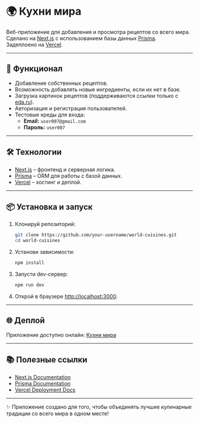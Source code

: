 # 🌍 Кухни мира

Веб-приложение для добавления и просмотра рецептов со всего мира.  
Сделано на [Next.js](https://nextjs.org/) с использованием базы данных [Prisma](https://www.prisma.io/).  
Задеплоено на [Vercel](https://vercel.com/).

---

## 🚀 Функционал

- Добавление собственных рецептов.
- Возможность добавлять новые ингредиенты, если их нет в базе.
- Загрузка картинок рецептов (поддерживаются ссылки только с [eda.ru](https://eda.ru/)).
- Авторизация и регистрация пользователей.
- Тестовые креды для входа:
  - **Email:** `user007@gmail.com`
  - **Пароль:** `user007`

---

## 🛠️ Технологии

- [Next.js](https://nextjs.org/) – фронтенд и серверная логика.
- [Prisma](https://www.prisma.io/) – ORM для работы с базой данных.
- [Vercel](https://vercel.com/) – хостинг и деплой.

---

## 📦 Установка и запуск

1. Клонируй репозиторий:

   ```bash
   git clone https://github.com/your-username/world-cuisines.git
   cd world-cuisines
   ```

2. Установи зависимости:

   ```bash
   npm install
   ```

3. Запусти dev-сервер:

   ```bash
   npm run dev
   ```

4. Открой в браузере [http://localhost:3000](http://localhost:3000).

---

## 🌐 Деплой

Приложение доступно онлайн: [Кухни мира](https://your-vercel-app-link.vercel.app)  

---

## 📚 Полезные ссылки

- [Next.js Documentation](https://nextjs.org/docs)  
- [Prisma Documentation](https://www.prisma.io/docs)  
- [Vercel Deployment Docs](https://nextjs.org/docs/app/building-your-application/deploying)  

---

✨ Приложение создано для того, чтобы объединять лучшие кулинарные традиции со всего мира в одном месте!
